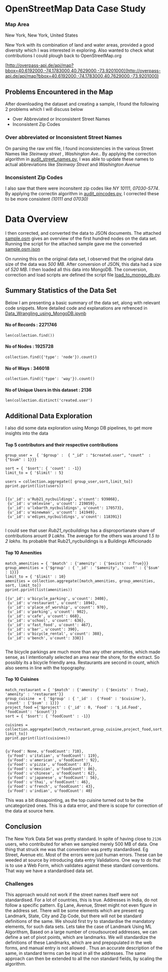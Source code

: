 # OpenStreetMap Data Case Study

### Map Area
New York, New York, United States

New York with its combination of land and water areas, provided a good diversity which I was interested in exploring. Also wanted to check what contributions I could plough back to OpenStreetMap.org

[http://overpass-api.de/api/map?bbox=40.6192000,-74.1783000,40.7629000,-73.9201000](http://overpass-api.de/api/map?bbox=40.6192000,-74.1783000,40.7629000,-73.9201000)

<bounds minlat="40.6192000" minlon="-74.1783000" maxlat="40.7629000" maxlon="-73.9201000"/>


## Problems Encountered in the Map

After downloading the dataset and creating a sample, I found the following 2 problems which I will discuss below 

- Over Abbreviated or Inconsistent Street Names
- Inconsistent Zip Codes


### Over abbreviated or Inconsistent Street Names

On parsing the raw xml file, I found inconsistencies in the various Street Names like *Steinway street* , *Washington Ave.*. By applying the correction algorithm in [audit_street_names.py](https://github.com/rramchan12/Data-Analyst-NanoDegree/blob/master/P3%20-%20Data%20Wrangling%20using%20NoSQL/script/audit_street_names.py), I was able to update these names to actual abbreviations like *Steinway Street* and *Washington Avenue*

### Inconsistent Zip Codes

I also saw that there were inconsitent zip codes like *NY 10111*, *07030-5774*. By applying the correctin algorithm in [audit_pincodes.py](https://github.com/rramchan12/Data-Analyst-NanoDegree/blob/master/P3%20-%20Data%20Wrangling%20using%20NoSQL/script/audit_pincodes.py), I corrected these to be more consistent *(10111 and 07030)*

 

# Data Overview

I then corrected, and converted the data to JSON documents. The attached [sample.osm](https://github.com/rramchan12/Data-Analyst-NanoDegree/blob/master/P3%20-%20Data%20Wrangling%20using%20NoSQL/new-york_new-york.osm/sample.osm) gives an overview of the first hundred nodes on the data set. Running the script for the attached sample gave me the converted [sample.osm.json](https://github.com/rramchan12/Data-Analyst-NanoDegree/blob/master/P3%20-%20Data%20Wrangling%20using%20NoSQL/new-york_new-york.osm/sample.osm.json)

On running this on the original data set, I observed that the original data size of the data was *500 MB*. After conversion of JSON, this data had a size of *520 MB*. I then loaded all this data into MongoDB. The conversion, correction and load scripts are defined the script file [load_to_mongo_db.py](https://github.com/rramchan12/Data-Analyst-NanoDegree/blob/master/P3%20-%20Data%20Wrangling%20using%20NoSQL/script/load_to_Mongo_DB.py). 

## Summary Statistics of the Data Set
Below I am presenting a basic summary of the data set, along with relevant code snippets. More detailed code and explanations are refrenced in  [Data_Wrangling_using_MongoDB.ipynb](https://github.com/rramchan12/Data-Analyst-NanoDegree/blob/master/P3%20-%20Data%20Wrangling%20using%20NoSQL/Data%20Wrangling%20using%20MongoDB.ipynb)

#### No of Records : 2271746 ####
```
len(collection.find())
```

#### No of Nodes : 1925728  ####

```
collection.find({'type': 'node'}).count()
```

#### No of Ways : 346018 ####

```
collection.find({'type': 'way'}).count()
```
#### No of Unique Users in this dataset : 2136 ####

```
len(collection.distinct('created.user')
```
## Additional Data Exploration ## 
I also did some data exploration using Mongo DB pipelines, to get more insights into the data

#### Top 5 contributors and their respective contributions ####

```
group_user =  { '$group' :  { "_id" : "$created.user", "count"  : {"$sum" : 1}}}

sort = { '$sort': { 'count' : -1}}
limit_to = { '$limit' : 5}

users = collection.aggregate([ group_user,sort,limit_to])
pprint.pprint(list(users))
```
```

[{u'_id': u'Rub21_nycbuildings', u'count': 939868},
 {u'_id': u'smlevine', u'count': 219859},
 {u'_id': u'lxbarth_nycbuildings', u'count': 170573},
 {u'_id': u'minewman', u'count': 141949},
 {u'_id': u'ediyes_nycbuildings', u'count': 118391}]
 
 ```
 
I could see that user *Rub21_nycbuildings* has a disproportianate share of contributions arount *9 Lakhs*. The average for the others was around *1.5 to 2 lakhs*. Its probable that Rub21_nycbuildings is a Buildings Afficionado

#### Top 10 Amenities ####

```
match_amenities = { '$match' : {'amenity' : {'$exists' : True}}}
group_amenities = {'$group' : { '_id' : '$amenity', 'count' : {'$sum' : 1}}}
limit_to = { '$limit' : 10}
amenities = collection.aggregate([match_amenities, group_amenities, sort, limit_to])
pprint.pprint(list(amenities))

```
```
[{u'_id': u'bicycle_parking', u'count': 3408},
 {u'_id': u'restaurant', u'count': 1894},
 {u'_id': u'place_of_worship', u'count': 970},
 {u'_id': u'parking', u'count': 902},
 {u'_id': u'cafe', u'count': 668},
 {u'_id': u'school', u'count': 636},
 {u'_id': u'fast_food', u'count': 467},
 {u'_id': u'bar', u'count': 390},
 {u'_id': u'bicycle_rental', u'count': 388},
 {u'_id': u'bench', u'count': 338}]
 
 ```
The bicycle parkings are much more than any other amenities, which made sense, as I intentionally selected an area near the shore, for the extract. So possibly its  a bicycle friendly area. Restaurants are second in count, which also seems in line with the topography.

#### Top 10 Cuisines ####

```
match_restaurant = { '$match' : {'amenity' : {'$exists' : True}, 'amenity' : 'restaurant'}}
group_cuisine  = { '$group' : { '_id' :  {'Food' : '$cuisine'}, 'count' : {'$sum' : 1}}}
project_food ={'$project' : {'_id' : 0, 'Food' : '$_id.Food', 'foodCount': '$count'}}
sort = { '$sort': { 'foodCount' : -1}}

cuisines = collection.aggregate([match_restaurant,group_cuisine,project_food,sort, limit_to])
pprint.pprint(list(cuisines))
```
```

{u'Food': None, u'foodCount': 710},
 {u'Food': u'italian', u'foodCount': 119},
 {u'Food': u'american', u'foodCount': 92},
 {u'Food': u'pizza', u'foodCount': 87},
 {u'Food': u'mexican', u'foodCount': 86},
 {u'Food': u'chinese', u'foodCount': 62},
 {u'Food': u'japanese', u'foodCount': 56},
 {u'Food': u'thai', u'foodCount': 46},
 {u'Food': u'french', u'foodCount': 43},
 {u'Food': u'indian', u'foodCount': 40} 
 ```
 
 This was a bit dissapointing, as the top cuisine turned out to be the uncategorized ones. This is a data error, and there is scope for correction of the data at source here. 
 
 ## Conclusion ##
 
 The New York Data Set was pretty standard. In spite of having close to `2136` users, who contributed for when we sampled merely 500 MB of data. One thing that struck me was that convention was pretty standardised. Eg Street, Avenue etc. Most of the errors were just human errors. These can be weeded at source by introducing data entry Validations. One way to do that is to use a Web Form, which validates against these standard conventions. That way we have a standardised data set.
 
 ### Challenges ###
This approach would not work if the street names itself were not standardised. For a lot of countries, this is true. Addresses in  India, do not follow a specific pattern. Eg Lane, Avenue, Street might not even figure in the address set. There will be some elements which are present eg Landmark, State, City and Zip Code, but there will not be standard definitions of the same. 
We should first try to standardise the mandatory elements, for such data sets. Lets take the case of Landmark
Using ML Algorithsm, Based on a large number of croudsourced addresses, we can define a set of pivot points, which are landmarks. We will standardize the definitions of these Landmarks, which are  and prepopulated in the web forms, and manual entry is not allowed . Thus an accurate description of the same, in standard terms can be input in all the addresses. The same approach can then be extended to all the non standard fields, by scaling the algorithm.
 
